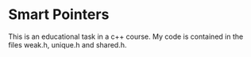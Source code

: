 # Smart Pointers

This is an educational task in a c++ course. My code is contained in the files weak.h, unique.h and shared.h.
